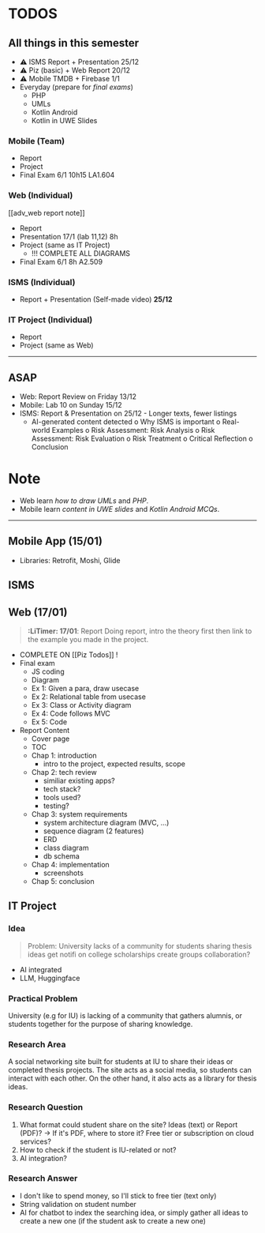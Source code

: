 # TODOS

## All things in this semester
- ⚠ ISMS Report + Presentation 25/12
- ⚠ Piz (basic) + Web Report 20/12
- ⚠ Mobile TMDB + Firebase 1/1
- Everyday (prepare for _final exams_)
	- PHP
	- UMLs
	- Kotlin Android
	- Kotlin in UWE Slides
### Mobile (Team)
- Report
- Project
- Final Exam 6/1 10h15 LA1.604
### Web (Individual)
[[adv_web report note]]
- Report
- Presentation 17/1 (lab 11,12) 8h
- Project (same as IT Project)
	- !!! COMPLETE ALL DIAGRAMS
- Final Exam 6/1 8h A2.509
### ISMS (Individual)
- Report + Presentation (Self-made video) **25/12**
### IT Project (Individual)
- Report
- Project (same as Web)
---
## ASAP
- Web: Report Review on Friday 13/12 
- Mobile: Lab 10 on Sunday 15/12
- ISMS: Report & Presentation on 25/12
	- Longer texts, fewer listings
	- AI-generated content detected
		o Why ISMS is important
		o Real-world Examples
		o Risk Assessment: Risk Analysis
		o Risk Assessment: Risk Evaluation
		o Risk Treatment
		o Critical Reflection
		o Conclusion
# Note
- Web learn _how to draw UMLs_ and _PHP_.
- Mobile learn _content in UWE slides_ and _Kotlin Android MCQs_.
---
## Mobile App (15/01)
- Libraries: Retrofit, Moshi, Glide
## ISMS 
## Web (17/01)
> **:LiTimer: 17/01**: Report 
> Doing report, intro the theory first then link to the example you made in the project.
- COMPLETE ON [[Piz Todos]] !
- Final exam
	- JS coding
	- Diagram
	- Ex 1: Given a para, draw usecase
	- Ex 2: Relational table from usecase
	- Ex 3: Class or Activity diagram
	- Ex 4: Code follows MVC
	- Ex 5: Code
- Report Content 
	- Cover page
	- TOC
	- Chap 1: introduction
		- intro to the project, expected results, scope
	- Chap 2: tech review
		- similiar existing apps?
		- tech stack?
		- tools used?
		- testing?
	- Chap 3: system requirements
		- system architecture diagram (MVC, ...)
		- sequence diagram (2 features)
		- ERD
		- class diagram
		- db schema
	- Chap 4: implementation
		- screenshots
	- Chap 5: conclusion

## IT Project
### Idea
> Problem: University lacks of a community for 
> 	students
> 		sharing thesis ideas
> 		get notifi on college scholarships
> 		create groups
		collaboration?

- AI integrated
- LLM, Huggingface

### Practical Problem
University (e.g for IU) is lacking of a community that gathers alumnis, or students together for the purpose of sharing knowledge.

### Research Area
A social networking site built for students at IU to share their ideas or completed thesis projects. The site acts as a social media, so students can interact with each other. On the other hand, it also acts as a library for thesis ideas. 

### Research Question
1. What format could student share on the site? Ideas (text) or Report (PDF)?
-> If it's PDF, where to store it? Free tier or subscription on cloud services?
2. How to check if the student is IU-related or not?
3. AI integration?

### Research Answer
- I don't like to spend money, so I'll stick to free tier (text only)
- String validation on student number
- AI for chatbot to index the searching idea, or simply gather all ideas to create a new one (if the student ask to create a new one)
